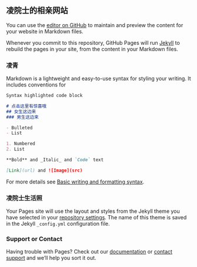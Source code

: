 ## 凌院士的相亲网站
You can use the [editor on GitHub](https://github.com/wjystudio/myweb/edit/gh-pages/index.md) to maintain and preview the content for your website in Markdown files.

Whenever you commit to this repository, GitHub Pages will run [Jekyll](https://jekyllrb.com/) to rebuild the pages in your site, from the content in your Markdown files.

### 凌青

Markdown is a lightweight and easy-to-use syntax for styling your writing. It includes conventions for

```markdown
Syntax highlighted code block

# 点击这里有惊喜哦
## 女生这边来
### 男生这边来

- Bulleted
- List

1. Numbered
2. List

**Bold** and _Italic_ and `Code` text

[Link](url) and ![Image](src)
```

For more details see [Basic writing and formatting syntax](https://docs.github.com/en/github/writing-on-github/getting-started-with-writing-and-formatting-on-github/basic-writing-and-formatting-syntax).

### 凌院士生活照

Your Pages site will use the layout and styles from the Jekyll theme you have selected in your [repository settings](https://github.com/wjystudio/myweb/settings/pages). The name of this theme is saved in the Jekyll `_config.yml` configuration file.

### Support or Contact

Having trouble with Pages? Check out our [documentation](https://docs.github.com/categories/github-pages-basics/) or [contact support](https://support.github.com/contact) and we’ll help you sort it out.
